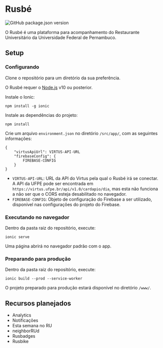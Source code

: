 # Rusbé

![GitHub package.json version](https://img.shields.io/github/package-json/v/erick2280/rusbe-web-client)

O Rusbé é uma plataforma para acompanhamento do Restaurante Universitário da Universidade Federal de Pernambuco.

## Setup

### Configurando

Clone o repositório para um diretório da sua preferência.

O Rusbé requer o [Node.js](https://nodejs.org) v10 ou posterior.

Instale o Ionic:

    npm install -g ionic

Instale as dependências do projeto:

    npm install

Crie um arquivo `environment.json` no diretório `/src/app/`, com as seguintes informações:

    {
        "virtusApiUrl": VIRTUS-API-URL 
        "firebaseConfig": {
            FIREBASE-CONFIG
        }
    }

- `VIRTUS-API-URL`: URL da API do Virtus pela qual o Rusbé irá se conectar. A API da UFPE pode ser encontrada em `https://virtus.ufpe.br/api/v1.0/cardapio/dia`, mas esta não funciona a não ser que o CORS esteja desabilitado no navegador.
- `FIREBASE-CONFIG`: Objeto de configuração do Firebase a ser utilizado, disponível nas configurações do projeto do Firebase. 

### Executando no navegador

Dentro da pasta raiz do repositório, execute:

    ionic serve

Uma página abrirá no navegador padrão com o app.

### Preparando para produção

Dentro da pasta raiz do repositório, execute:

    ionic build --prod --service-worker

O projeto preparado para produção estará disponível no diretório `/www/`.

## Recursos planejados

- Analytics
- Notificações
- Esta semana no RU
- neighborRUd
- Rusbadges
- Rusbike
